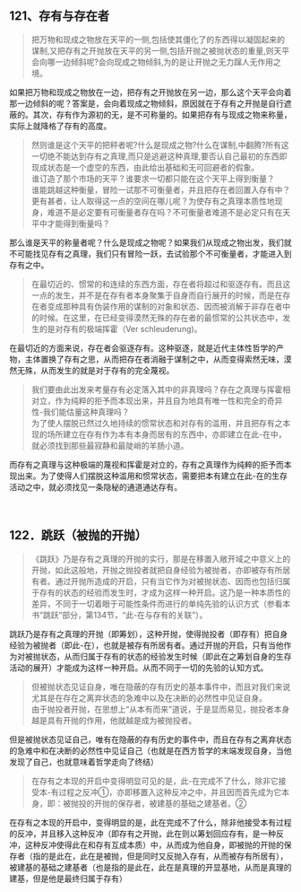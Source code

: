 <h2>121、存有与存在者</h2><blockquote data-pid="F1tjAqX2">把万物和现成之物放在天平的一侧,包括使其僵化了的东西得以凝固起来的谋制,又把存有之开抛放在天平的另一侧,包括开抛之被抛状态的重量,则天平会向哪一边倾斜呢?会向现成之物倾斜,为的是让开抛之无力蹿人无作用之境。</blockquote><p data-pid="VkfF9K6Y">如果把万物和现成之物放在一边，把存有之开抛放在另一边，那么这个天平会向着那一边倾斜的呢？答案是，会向着现成之物倾斜，原因就在于存有之开抛是自行遮蔽的。其次，存有作为源初的无，是不可称量的。如果把存有与现成之物来称量，实际上就降格了存有的高度。</p><blockquote data-pid="bitchjjm">然则谁是这个天平的把秤者呢?什么是现成之物?什么在谋制,中翻腾?所有这一切绝不能达到存有之真理,而只是逃避这种真理,要否认自己最初的东西即现成状态是一个虚空的东西，由此给出基础和无可回避者的假象。<br>谁订造了那个市场的天平？谁要求一切都只能在这个天平上得到衡量？<br>谁能跳越这种衡量，冒险一试那不可衡量者，并且把存在者回置入存有中？<br>更有甚者，让人取得这一点的空间在哪儿呢？为使存有之真理本质性地现身，难道不是必定要有可衡量者存在吗？不可衡量者难道不是必定只有在天平中才能得到衡量吗？</blockquote><p data-pid="PnJilMVt">那么谁是天平的称量者呢？什么是现成之物呢？如果我们从现成之物出发，我们就不可能找见存有之真理，我们只有冒险一跃，去试验那个不可衡量者，才能进入到存有之中。</p><blockquote data-pid="23ytyh5Z">在最切近的、惯常的和连续的东西方面，存在者将超过和驱逐存有。而且这一点的发生，并不是在存有者本身聚集于自身而自行展开的时候，而是在存在者变成那种具有伪装作用的谋制的对象和状态、因而被消解于非存在者中的时候。在这里，在已经变得漠然无殊的存在者的最惯常的公共状态中，发生的是对存有的极端挥霍（Ver schleuderung)。</blockquote><p data-pid="Na0zgrOj">在最切近的方面来说，存在者会驱逐存有。这种驱逐，就是近代主体性哲学的产物，主体置换了存有之思，从而把存在者消融于谋制之中，从而变得索然无味，漠然无殊，从而发生的就是对于存有的完全蔑视。</p><blockquote data-pid="zHoJXYG8">我们要由此出发来考量存有必定落入其中的非真理吗？存在之真理与挥霍相对立，作为纯粹的拒予而本现出来，并且自为地具有唯一性和完全的奇异性-我们能估量这种真理吗？<br>为了使人摆脱已然过久地持续的惯常状态和对存有的滥用，并且把存有之本现的场所建立在存有作为本有本身而居有的东西中，亦即建立在此-在中，就必须找到那些最寂静和最陡峭的羊肠小道。</blockquote><p data-pid="4yI02pR4">而存有之真理与这种极端的蔑视和挥霍是对立的，存有之真理作为纯粹的拒予而本现出来。为了使得人们摆脱这种滥用和惯常状态，需要把本有建立在此-在的生存活动之中，就必须找见一条隐秘的通道通达存有。</p><p><br></p><h2>122．跳跃（被抛的开抛）</h2><blockquote data-pid="bfmqOiZK">《跳跃》乃是存有之真理的开抛的实行，那是在移置入敞开域之中意义上的开抛，如此这般地，开抛之抛投者就把自身经验为被抛者，亦即被存有所居有者。通过开抛所造成的开启，只有当它作为对被抛状态、因而也包括归属于存有的状态的经验而发生时，才成为这样一种开启。这乃是一种本质性的差异，不同于一切着眼于可能性条件而进行的单纯先验的认识方式（参看本书“跳跃”部分，第134节，“此-在与存有的关联”）。</blockquote><p data-pid="POTYu8iG">跳跃乃是存有之真理的开抛（即筹划），这种开抛，使得抛投者（即存有）把自身经验为被抛者（即此-在），也就是被存有所居有者。通过开抛的开启，只有当他作为对被抛状态，从而归属于存有的状态的经验发生时候（即此在之筹划自身的生存活动的展开）才能成为这样一种开启。从而不同于一切的先验的认知方式。</p><blockquote data-pid="-ayYX1cv">但被抛状态见证自身，唯在隐蔽的存有历史的基本事件中，而且对我们来说尤其是在存在之离弃状态的急难中以及在决断的必然性中见证自身。<br>由于抛投者开抛，在思想上“从本有而来”道说，于是显而易见，抛投者本身越是具有开抛的作用，他就越是成为被抛投者。</blockquote><p data-pid="N5RlyZOG">但是被抛状态见证自己，唯有在隐蔽的存有历史的事件中，而且在存有之离弃状态的急难中和在决断的必然性中见证自己（也就是在西方哲学的末端发现自身，当他发现了自己，也就意味着哲学走向了终结）</p><blockquote data-pid="3uGMShXn">在存有之本现的开启中变得明显可见的是，此-在完成不了什么，除非它接受本-有过程之反冲①，亦即移置入这种反冲之中，并且因而首先成为它本身，即：被抛投的开抛的保存者，被建基的基础之建基者。②</blockquote><p data-pid="08JzL9dN">在存有之本现的开启中，变得明显的是，此在完成不了什么，除非他接受本有过程的反冲，并且移入这种反冲（即存有之开抛，此在则以筹划回应存有，是一种反冲，这种反冲使得此在和存有互成本质）中，从而成为他自身，即被抛的开抛的保存者（指的是此在，此在是被抛，但是同时又反抛入存有，从而被存有所居有），被建基的基础之建基者（也是指的是此在，此在是真理的开显基地，从而是真理的建基，但是他是最终归属于存有）</p><p></p>